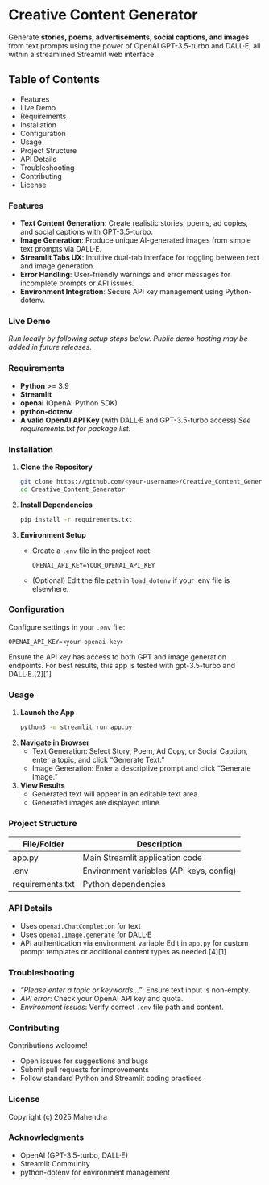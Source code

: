 # Creative Content Generator
Generate **stories, poems, advertisements, social captions, and images** from text prompts using the power of OpenAI GPT-3.5-turbo and DALL·E, all within a streamlined Streamlit web interface.

## Table of Contents
- Features
- Live Demo
- Requirements
- Installation
- Configuration
- Usage
- Project Structure
- API Details
- Troubleshooting
- Contributing
- License

### Features
- **Text Content Generation**: Create realistic stories, poems, ad copies, and social captions with GPT-3.5-turbo.
- **Image Generation**: Produce unique AI-generated images from simple text prompts via DALL·E.
- **Streamlit Tabs UX**: Intuitive dual-tab interface for toggling between text and image generation.
- **Error Handling**: User-friendly warnings and error messages for incomplete prompts or API issues.
- **Environment Integration**: Secure API key management using Python-dotenv.

### Live Demo
_Run locally by following setup steps below. Public demo hosting may be added in future releases._

### Requirements
- **Python** >= 3.9
- **Streamlit**
- **openai** (OpenAI Python SDK)
- **python-dotenv**
- **A valid OpenAI API Key** (with DALL·E and GPT-3.5-turbo access)
_See requirements.txt for package list._

### Installation

1. **Clone the Repository**  
   ```bash
   git clone https://github.com/<your-username>/Creative_Content_Generator.git
   cd Creative_Content_Generator
   ```

2. **Install Dependencies**  
   ```bash
   pip install -r requirements.txt
   ```
3. **Environment Setup**  
   - Create a `.env` file in the project root:
     ```
     OPENAI_API_KEY=YOUR_OPENAI_API_KEY
     ```
   - (Optional) Edit the file path in `load_dotenv` if your .env file is elsewhere.

### Configuration
Configure settings in your `.env` file:
```env
OPENAI_API_KEY=<your-openai-key>
```
Ensure the API key has access to both GPT and image generation endpoints. For best results, this app is tested with gpt-3.5-turbo and DALL·E.[2][1]

### Usage
1. **Launch the App**
   ```bash
   python3 -m streamlit run app.py
   ```
2. **Navigate in Browser**
   - Text Generation: Select Story, Poem, Ad Copy, or Social Caption, enter a topic, and click “Generate Text.”
   - Image Generation: Enter a descriptive prompt and click “Generate Image.”
3. **View Results**
   - Generated text will appear in an editable text area.
   - Generated images are displayed inline.

### Project Structure
| File/Folder      | Description                                    |
|------------------|------------------------------------------------|
| app.py           | Main Streamlit application code                |
| .env             | Environment variables (API keys, config)       |
| requirements.txt | Python dependencies                            |

### API Details
- Uses `openai.ChatCompletion` for text
- Uses `openai.Image.generate` for DALL·E
- API authentication via environment variable
Edit in `app.py` for custom prompt templates or additional content types as needed.[4][1]

### Troubleshooting
- _“Please enter a topic or keywords…”_: Ensure text input is non-empty.
- _API error_: Check your OpenAI API key and quota.
- _Environment issues_: Verify correct `.env` file path and content.

### Contributing
Contributions welcome!  
- Open issues for suggestions and bugs
- Submit pull requests for improvements
- Follow standard Python and Streamlit coding practices

### License
Copyright (c) 2025 Mahendra

### Acknowledgments
- OpenAI (GPT-3.5-turbo, DALL·E)
- Streamlit Community
- python-dotenv for environment management
